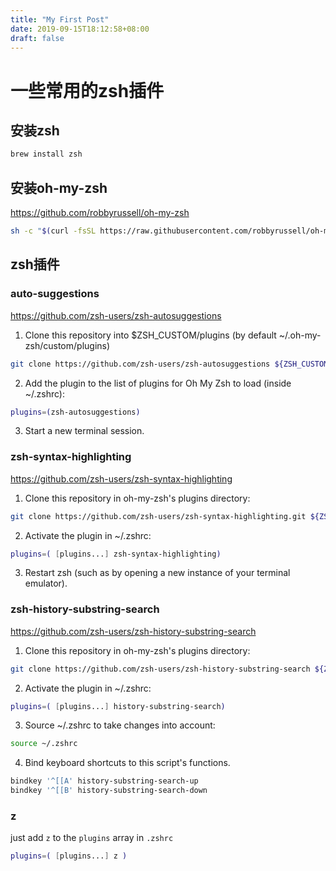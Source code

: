 ```yaml
---
title: "My First Post"
date: 2019-09-15T18:12:58+08:00
draft: false
---
```


# 一些常用的zsh插件

## 安装zsh

```bash
brew install zsh
```

## 安装oh-my-zsh
https://github.com/robbyrussell/oh-my-zsh

```bash
sh -c "$(curl -fsSL https://raw.githubusercontent.com/robbyrussell/oh-my-zsh/master/tools/install.sh)"
```

## zsh插件

### auto-suggestions

https://github.com/zsh-users/zsh-autosuggestions

1. Clone this repository into $ZSH_CUSTOM/plugins (by default ~/.oh-my-zsh/custom/plugins)
```bash
git clone https://github.com/zsh-users/zsh-autosuggestions ${ZSH_CUSTOM:-~/.oh-my-zsh/custom}/plugins/zsh-autosuggestions
```
2. Add the plugin to the list of plugins for Oh My Zsh to load (inside ~/.zshrc):
```bash
plugins=(zsh-autosuggestions)
```
3. Start a new terminal session.

### zsh-syntax-highlighting

https://github.com/zsh-users/zsh-syntax-highlighting

1. Clone this repository in oh-my-zsh's plugins directory:
```bash
git clone https://github.com/zsh-users/zsh-syntax-highlighting.git ${ZSH_CUSTOM:-~/.oh-my-zsh/custom}/plugins/zsh-syntax-highlighting
```
2. Activate the plugin in ~/.zshrc:
```bash
plugins=( [plugins...] zsh-syntax-highlighting)
```
3. Restart zsh (such as by opening a new instance of your terminal emulator).

### zsh-history-substring-search

https://github.com/zsh-users/zsh-history-substring-search

1. Clone this repository in oh-my-zsh's plugins directory:
```bash
git clone https://github.com/zsh-users/zsh-history-substring-search ${ZSH_CUSTOM:-~/.oh-my-zsh/custom}/plugins/zsh-history-substring-search
```
2. Activate the plugin in ~/.zshrc:
```bash
plugins=( [plugins...] history-substring-search)
```
3. Source ~/.zshrc to take changes into account:
```bash
source ~/.zshrc
```
4. Bind keyboard shortcuts to this script's functions.
```bash
bindkey '^[[A' history-substring-search-up
bindkey '^[[B' history-substring-search-down
```

### z

just add `z` to the `plugins` array in `.zshrc`

```bash
plugins=( [plugins...] z )
```